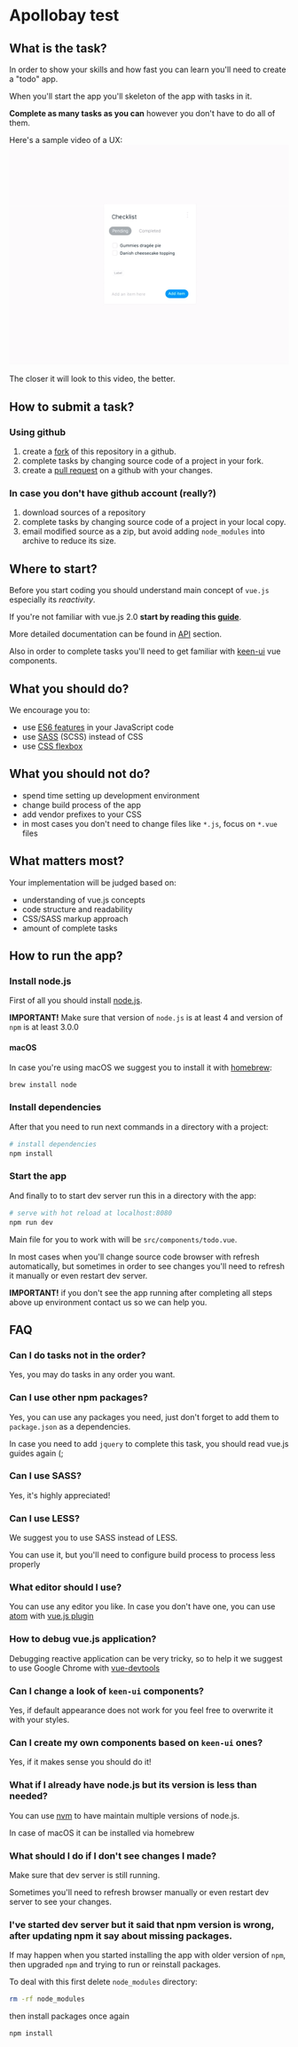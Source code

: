 # Apollobay test

## What is the task?
In order to show your skills and how fast you can learn you'll need to create a "todo" app.

When you'll start the app you'll skeleton of the app with tasks in it.

**Complete as many tasks as you can** however you don't have to do all of them.

Here's a sample video of a UX:
![todo app](docs/vue-todo.gif)

The closer it will look to this video, the better.

## How to submit a task?
### Using github
1. create a [fork](https://help.github.com/articles/fork-a-repo/) of this repository in a github.
1. complete tasks by changing source code of a project in your fork.
1. create a [pull request](https://help.github.com/articles/creating-a-pull-request/) on a github with your changes.

### In case you don't have github account (really?)
1. download sources of a repository
1. complete tasks by changing source code of a project in your local copy.
1. email modified source as a zip, but avoid adding `node_modules` into archive to reduce its size.

## Where to start?
Before you start coding you should understand main concept of `vue.js` especially its _reactivity_.

If you're not familiar with vue.js 2.0 **start by reading this [guide](https://vuejs.org/v2/guide/)**.

More detailed documentation can be found in [API](https://vuejs.org/v2/api/) section.

Also in order to complete tasks you'll need to get familiar with [keen-ui](https://josephuspaye.github.io/Keen-UI/) vue components.

## What you should do?
We encourage  you to:
 - use [ES6 features](http://es6-features.org/#Constants) in your JavaScript code
 - use [SASS](http://sass-lang.com/documentation/file.SASS_REFERENCE.html) (SCSS) instead of CSS
 - use [CSS flexbox](https://css-tricks.com/snippets/css/a-guide-to-flexbox/)

## What you should not do?
 - spend time setting up development environment
 - change build process of the app
 - add vendor prefixes to your CSS
 - in most cases you don't need to change files like `*.js`, focus on `*.vue` files

## What matters most?
Your implementation will be judged based on:
 - understanding of vue.js concepts
 - code structure and readability
 - CSS/SASS markup approach
 - amount of complete tasks

## How to run the app?
### Install node.js
First of all you should install [node.js](https://nodejs.org/en/).

**IMPORTANT!** Make sure that version of `node.js` is at least 4 and version of `npm` is at least 3.0.0

#### macOS
In case you're using macOS we suggest you to install it with [homebrew](https://brew.sh):
``` bash
brew install node
```

### Install dependencies
After that you need to run next commands in a directory with a project:
``` bash
# install dependencies
npm install
```

### Start the app
And finally to to start dev server run this in a directory with the app:
``` bash
# serve with hot reload at localhost:8080
npm run dev
```

Main file for you to work with will be `src/components/todo.vue`.

In most cases when you'll change source code browser with refresh automatically, but sometimes in order to see changes you'll need to refresh it manually or even restart dev server.

**IMPORTANT!** if you don't see the app running after completing all steps above up environment contact us so we can help you.

## FAQ
### Can I do tasks not in the order?
Yes, you may do tasks in any order you want.

### Can I use other npm packages?
Yes, you can use any packages you need, just don't forget to add them to `package.json` as a dependencies.

In case you need to add `jquery` to complete this task, you should read vue.js guides again (;

### Can I use SASS?
Yes, it's highly appreciated!

### Can I use LESS?
We suggest you to use SASS instead of LESS.

You can use it, but you'll need to configure build process to process less properly

### What editor should I use?
You can use any editor you like.
In case you don't have one, you can use [atom](https://atom.io) with [vue.js plugin](https://atom.io/packages/language-vue)

### How to debug vue.js application?
Debugging reactive application can be very tricky, so to help it we suggest to use Google Chrome with [vue-devtools](https://chrome.google.com/webstore/detail/vuejs-devtools/nhdogjmejiglipccpnnnanhbledajbpd?hl=en)

### Can I change a look of `keen-ui` components?
Yes, if default appearance does not work for you feel free to overwrite it with your styles.

### Can I create my own components based on `keen-ui` ones?
Yes, if it makes sense you should do it!

### What if I already have node.js but its version is less than needed?
You can use [nvm](https://github.com/creationix/nvm/blob/master/README.markdown) to have maintain multiple versions of node.js.

In case of macOS it can be installed via homebrew

### What should I do if I don't see changes I made?
Make sure that dev server is still running.

Sometimes you'll need to refresh browser manually or even restart dev server to see your changes.

### I've started dev server but it said that npm version is wrong, after updating npm it say about missing packages.
If may happen when you started installing the app with older version of `npm`, then upgraded `npm` and trying to run or reinstall packages.

To deal with this first delete `node_modules` directory:
``` bash
rm -rf node_modules
```
then install packages once again
``` bash
npm install
```
